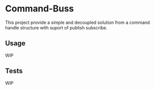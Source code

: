 # Command-Buss

This project provide a simple and decoupled solution from a command handle structure with suport of publish subscribe.

## Usage
WIP


## Tests
WIP

